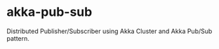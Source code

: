 akka-pub-sub
============

Distributed Publisher/Subscriber using Akka Cluster and Akka Pub/Sub pattern.